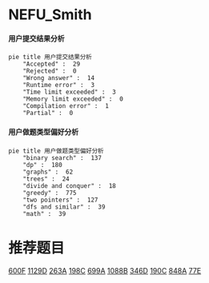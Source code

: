 # NEFU_Smith

<!-- tabs:start -->



#### **用户提交结果分析**

```mermaid
pie title 用户提交结果分析
    "Accepted" :  29
    "Rejected" :  0
    "Wrong answer" :  14
    "Runtime error" :  3
    "Time limit exceeded" :  3
    "Memory limit exceeded" :  0
    "Compilation error" :  1
    "Partial" :  0
```

#### **用户做题类型偏好分析**

```mermaid
pie title 用户做题类型偏好分析
    "binary search" :  137
    "dp" :  180
    "graphs" :  62
    "trees" :  24
    "divide and conquer" :  18
    "greedy" :  775
    "two pointers" :  127
    "dfs and similar" :  39
    "math" :  39
```



<!-- tabs:end -->
# 推荐题目
[600F](https://codeforces.com/contest/600/problem/F)
[1129D](https://codeforces.com/contest/1129/problem/D)
[263A](https://codeforces.com/contest/263/problem/A)
[198C](https://codeforces.com/contest/198/problem/C)
[699A](https://codeforces.com/contest/699/problem/A)
[1088B](https://codeforces.com/contest/1088/problem/B)
[346D](https://codeforces.com/contest/346/problem/D)
[190C](https://codeforces.com/contest/190/problem/C)
[848A](https://codeforces.com/contest/848/problem/A)
[77E](https://codeforces.com/contest/77/problem/E)
